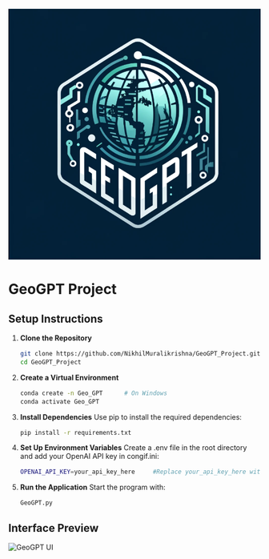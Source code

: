 
![GeoGPT Logo](LOGO.png)

# GeoGPT Project

## Setup Instructions

1. **Clone the Repository**  
   ```bash
   git clone https://github.com/NikhilMuralikrishna/GeoGPT_Project.git
   cd GeoGPT_Project

2. **Create a Virtual Environment**
   ```bash
   conda create -n Geo_GPT      # On Windows
   conda activate Geo_GPT
   
3. **Install Dependencies**
   Use pip to install the required dependencies:
   ```bash
   pip install -r requirements.txt


4. **Set Up Environment Variables**
   Create a .env file in the root directory and add your OpenAI API key in congif.ini:
   ```bash
   OPENAI_API_KEY=your_api_key_here     #Replace your_api_key_here with your actual API key

5. **Run the Application**
   Start the program with:
   ```bash
   GeoGPT.py

## Interface Preview

![GeoGPT UI](Interface.png)
